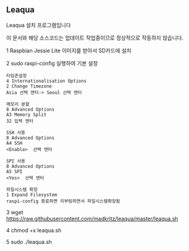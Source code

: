 Leaqua 
--------------------------------------------
Leaqua 설치 프로그램입니다

이 문서와 해당 소스코드는 업데이트 작업중이므로 정상적으로 작동하지 않습니다.

1 Raspbian Jessie Lite 이미지를 받아서 SD카드에 설치

2 sudo raspi-config 실행하여 기본 설정

    타임존설정
    4 Internationalisation Options 
    2 Change Timezone 
    Asia 선택 엔터-> Seoul 선택 엔터

    메모리 분할
    8 Advanced Options 
    A3 Memory Split 
    32 입력 엔터

    SSH 사용
    8 Advanced Options 
    A4 SSH 
    <Enable>  선택 엔터

    SPI 사용
    8 Advanced Options 
    A5 SPI 
    <Yes>  선택 엔터

    파일시스템 확장
    1 Expand Filesystem  
    raspi-config 종료하면 리부팅하면서 파일시스템확장됨

3 wget https://raw.githubusercontent.com/madkritz/leaqua/master/leaqua.sh

4 chmod +x leaqua.sh

5 sudo ./leaqua.sh






